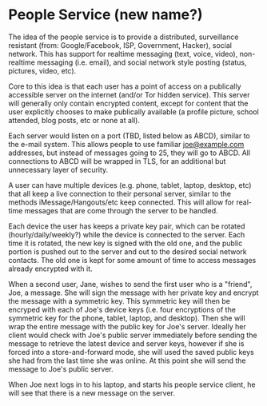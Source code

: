 People Service (new name?)
==========================

The idea of the people service is to provide a distributed, surveillance resistant (from: Google/Facebook, ISP, Government, Hacker), social network. This has support for realtime messaging (text, voice, video), non-realtime messaging (i.e. email), and social network style posting (status, pictures, video, etc).

Core to this idea is that each user has a point of access on a publically accessible server on the internet (and/or Tor hidden service). This server will generally only contain encrypted content, except for content that the user explicitly chooses to make publically available (a profile picture, school attended, blog posts, etc or none at all). 

Each server would listen on a port (TBD, listed below as ABCD), similar to the e-mail system. This allows people to use familiar joe@example.com addresses, but instead of messages going to 25, they will go to ABCD. All connections to ABCD will be wrapped in TLS, for an additional but unnecessary layer of security.

A user can have multiple devices (e.g. phone, tablet, laptop, desktop, etc) that all keep a live connection to their personal server, similar to the methods iMessage/Hangouts/etc keep connected. This will allow for real-time messages that are come through the server to be handled. 

Each device the user has keeps a private key pair, which can be rotated (hourly/daily/weekly?) while the device is connected to the server. Each time it is rotated, the new key is signed with the old one, and the public portion is pushed out to the server and out to the desired social network contacts. The old one is kept for some amount of time to access messages already encrypted with it.

When a second user, Jane, wishes to send the first user who is a "friend", Joe, a message. She will sign the message with her private key and encrypt the message with a symmetric key. This symmetric key will then be encryped with each of Joe's device keys (i.e. four encryptions of the symmetric key for the phone, tablet, laptop, and desktop). Then she will wrap the entire message with the public key for Joe's server. Ideally her client would check with Joe's public server immediately before sending the message to retrieve the latest device and server keys, however if she is forced into a store-and-forward mode, she will used the saved public keys she had from the last time she was online. At this point she will send the message to Joe's public server.

When Joe next logs in to his laptop, and starts his people service client, he will see that there is a new message on the server. 
